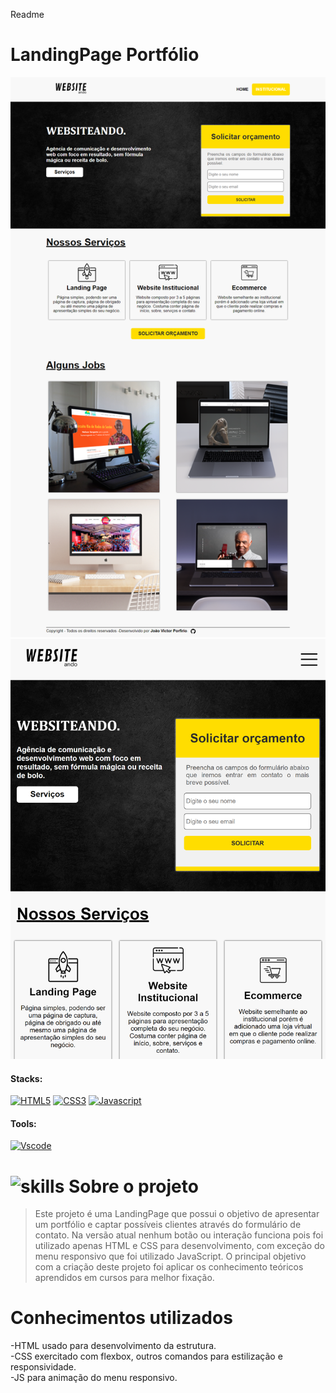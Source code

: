 Readme

# LandingPage Portfólio

<img src="readme-desktop.png" alt="exemplo imagem">
<img src="readme-ipad.png" alt="exemplo imagem">





<!------------------------------------STACKS-->
#### Stacks:
<p align="left">

 <a href="https://developer.mozilla.org/pt-BR/docs/Web/HTML"><img  alt="HTML5"  width="50" height="50" src="https://user-images.githubusercontent.com/59892368/149663188-8298a9bf-f3ce-4881-944f-e94edf37beed.png"><a/>
   <a href="https://developer.mozilla.org/pt-BR/docs/Web/CSS"><img  alt="CSS3"  width="50" height="50" src="https://user-images.githubusercontent.com/59892368/149663193-40e11362-c724-49cf-a0b5-a20f98c8e4ba.png"><a/>
     <a href="https://github.com/braziljs/eloquente-javascript"><img  alt="Javascript"  width="50" height="50" src="https://user-images.githubusercontent.com/59892368/149663192-19043371-127c-47f0-8553-0f407c51e2c5.png"><a/>
   
</p>
  
  <!------------------------------------TOOLS-->
 #### Tools:
 <a href="https://code.visualstudio.com/"><img  alt="Vscode"  width="50" height="50" src="https://user-images.githubusercontent.com/59892368/149663512-3f83da57-bdfe-4cef-bcc2-feb304a738ff.png"><a/>
  
  
  
   <!------------------------------------DESCRIPTION-->

# <img  alt="skills"  width="40" height="40" src="https://user-images.githubusercontent.com/59892368/148622497-164365e8-f6b0-4f40-bc75-a0ed4da6059b.png">  Sobre o projeto <!---write here : talk a little about project: what's does, example.  -->
> Este projeto é uma LandingPage que possui o objetivo de apresentar um portfólio e captar possíveis clientes através do formulário de contato. Na versão atual nenhum botão ou interação funciona pois foi utilizado apenas HTML e CSS para desenvolvimento, com exceção do menu responsivo que foi utilizado JavaScript. O principal objetivo com a criação deste projeto foi aplicar os conhecimento teóricos aprendidos em cursos para melhor fixação.
  
  
  # Conhecimentos utilizados

-HTML usado para desenvolvimento da estrutura.
<br>
-CSS exercitado com flexbox, outros comandos para estilização e responsividade.
<br>
-JS para animação do menu responsivo.
